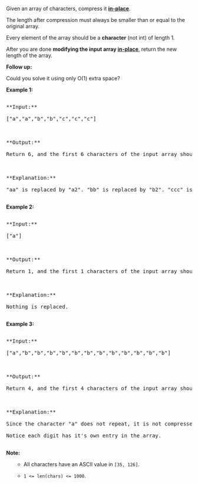 
Given an array of characters, compress it [**in-place**](https://en.wikipedia.org/wiki/In-place_algorithm).

The length after compression must always be smaller than or equal to the original array.

Every element of the array should be a **character** (not int) of length 1.

After you are done **modifying the input array [in-place](https://en.wikipedia.org/wiki/In-place_algorithm)**, return the new length of the array.

**Follow up:**<br />
Could you solve it using only O(1) extra space?


**Example 1:**<br />
<pre>
**Input:**
["a","a","b","b","c","c","c"]

**Output:**
Return 6, and the first 6 characters of the input array should be: ["a","2","b","2","c","3"]

**Explanation:**
"aa" is replaced by "a2". "bb" is replaced by "b2". "ccc" is replaced by "c3".
</pre>


**Example 2:**<br />
<pre>
**Input:**
["a"]

**Output:**
Return 1, and the first 1 characters of the input array should be: ["a"]

**Explanation:**
Nothing is replaced.
</pre>


**Example 3:**<br />
<pre>
**Input:**
["a","b","b","b","b","b","b","b","b","b","b","b","b"]

**Output:**
Return 4, and the first 4 characters of the input array should be: ["a","b","1","2"].

**Explanation:**
Since the character "a" does not repeat, it is not compressed. "bbbbbbbbbbbb" is replaced by "b12".
Notice each digit has it's own entry in the array.
</pre>


**Note:**<br>
<ol>
- All characters have an ASCII value in `[35, 126]`.
- `1 <= len(chars) <= 1000`.
</ol>

